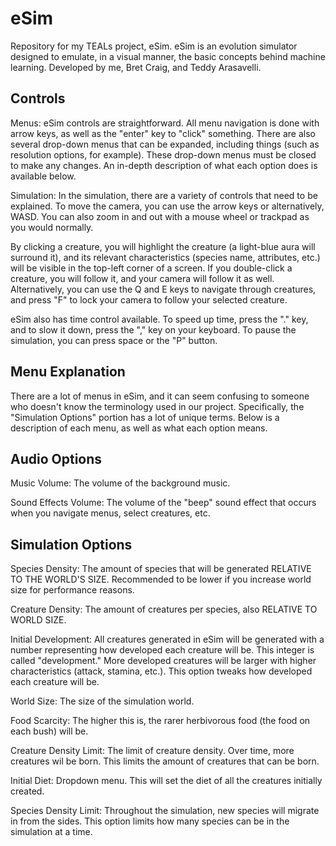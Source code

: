# eSim
Repository for my TEALs project, eSim. eSim is an evolution simulator designed to emulate, in a visual manner, the basic concepts behind machine learning. Developed by me, Bret Craig, and Teddy Arasavelli.

Controls
------------------------------

  Menus:
   eSim controls are straightforward. All menu navigation is done with arrow keys, as well as the "enter" key to "click" something. There    are also several drop-down menus that can be expanded, including things (such as resolution options, for example). These drop-down        menus must be closed to make any changes. An in-depth description of what each option does is available below.
   
   
  Simulation:
   In the simulation, there are a variety of controls that need to be explained.  To move the camera, you can use the arrow keys or alternatively, WASD. You can also zoom in and out with a mouse wheel or trackpad as you would normally.
     
   By clicking a creature, you will highlight the creature (a light-blue aura will surround it), and its relevant characteristics       (species name, attributes, etc.) will be visible in the top-left corner of a screen. If you double-click a creature, you will follow     it, and your camera will follow it as well. Alternatively, you can use the Q and E keys to navigate through creatures, and press "F"     to lock your camera to follow your selected creature.
   
   eSim also has time control available. To speed up time, press the "." key, and to slow it down, press the "," key on your keyboard. To pause the simulation, you can press space or the "P" button.
    

Menu Explanation
------------------------------

 There are a lot of menus in eSim, and it can seem confusing to someone who doesn't know the terminology used in our project. 
 Specifically, the "Simulation Options" portion has a lot of unique terms. Below is a description of each menu, as well as what each 
 option means.
 
 Audio Options
 -----------
 
   Music Volume: The volume of the background music.
   
   Sound Effects Volume: The volume of the "beep" sound effect that occurs when you navigate menus, select creatures, etc.
 
 Simulation Options
 -------------
 
   Species Density: The amount of species that will be generated RELATIVE TO THE WORLD'S SIZE. Recommended to be lower if you increase  world size for performance reasons.
   
   Creature Density: The amount of creatures per species, also RELATIVE TO WORLD SIZE.
   
   Initial Development: All creatures generated in eSim will be generated with a number representing how developed each creature will be. This integer is called "development." More developed creatures will be larger with higher characteristics (attack, stamina, etc.). This option tweaks how developed each creature will be.
   
   World Size: The size of the simulation world.
   
   Food Scarcity: The higher this is, the rarer herbivorous food (the food on each bush) will be.
   
   Creature Density Limit: The limit of creature density. Over time, more creatures wil be born. This limits the amount of creatures that can be born.
   
   Initial Diet: Dropdown menu. This will set the diet of all the creatures initially created.
   
   Species Density Limit: Throughout the simulation, new species will migrate in from the sides. This option limits how many species can be in the simulation at a time.
